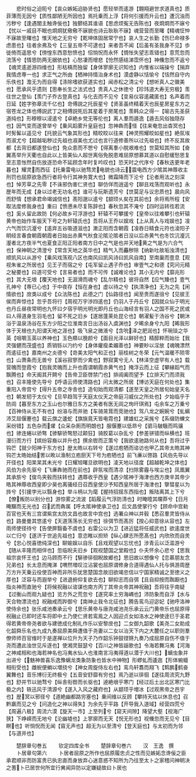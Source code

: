 <!-- { "loadSidebar": true } -->
　　悲时俗之迫阨兮【哀众嫉妬迫胁贤也】愿轻举而逺游【翺翔避世求道真也】质菲薄而无因兮【质性鄙陋无所因也】焉托乗而上浮【将何引援而升云也】遭沉浊而污秽兮【逢遇闇主触谗佞也】独鬰结其谁语【思虑烦寃无告陈也】夜烱烱而不寐兮【忧以一戚目不眠也烱烱犹儆儆不寐貌也诗云耿耿不寐】魂营营而至曙【精魂怔忡不寐故至曙也】惟天地之无穷兮【乾坤体固居常宁也】哀人生之长勤【伤巳命禄多虑患也】往者余弗及兮【三皇五帝不可逮也】来者吾不闻【后虽有圣我身不见】歩徙倚而遥思兮【徬惶东西意愁愤也】怊惝怳而永怀【惆怅失望志乖错也】意荒忽而流荡兮【情思防两无据依也】心愁凄而增悲【怆然感结涕霑怀也】神儵忽而不返兮【魂灵逺逝游四维也】形枯槁而独留【身体寥廓无识知也】内惟省以端操兮【捐弃我情虑専一也】求正气之所由【栖神持情治身术也】漠虚静以恬愉兮【恬然自守内乐佚也】澹无为而自得【涤除嗜欲获道实也】闻赤松之清尘兮【想听真人之徽美也】愿承风乎遗则【思奉长生之法式也】贵真人之休徳兮【珍玮道大寿无穷极】羡往世之登仙【羡门子乔古登真也】与化去而不见兮【变易仪容逺藏匿也】名声着而日延【姓字弥章流千亿也】竒傅説之托辰星兮【贤圣虽终精着天也辰星房星东方之宿苍龙之体也傅説武丁之相傅説死后其星着于房尾也】羡韩众之得一【喻古先圣获道纯也】形穆穆以浸逺兮【卓絶乡党无等伦也】离人羣而遁逸【遁去风俗独隠存也】因气变而遂曾举兮【乗风蹈雾升皇庭也】忽神犇而怪【往来奄忽出杳冥也】时髣髴以遥见兮【托貌云气象其形也】精皎皎以往来【神灵照耀皎如星也】絶氛埃而淑尤兮【超越垢秽过先祖也淑美也尤过也言行道修善所以过先祖也】终不反其故都【去背旧都遂登仙也】免众患而不愳兮【得离羣小脱艰难也】世莫知其所如【奋翼髙举升天衢也自此以上皆美仙人超世离俗免脱患难屈原想慕其道以自慰缓愁思复至志意怅然自伤放逐恐命不延顾念年时复吟叹也】恐天时之代序兮【春秋迭更年老暮也】耀灵而西征【托乗雷电以驰骛灵电貌也诗云震电西方少隂其神蓐收主刑罚也屈原欲急西行者将令行其神务寛大也】微霜降而下沦兮【沦者用法之刻深也】悼芳草之先零【不诛邪伪害仁贤也】聊仿佯而逍遥兮【聊且戏荡而观听也】永歴年而无成【身以过老无功名也】谁可与玩斯遗芳兮【世莫足与议忠质也】晨向风而舒情【想承君命竭诚信也】髙阳邈以逺兮【颛顼乆矣在其前也】余将焉所程【安取法度修我身也】重曰【愤懑未尽复陈辞也】春秋忽其不淹兮【四时运转徃若流也】奚乆留此故防【何必故乡可浮游也】轩辕不可攀援兮【皇帝以往难攀引也轩辕黄帝也始作车服天下号之为轩辕氏也】吾将从王乔以娱戏【上从真人与戏娱也】飡六气而饮沆瀣兮【逺弃五谷吸道滋也】潄正阳而含朝霞【飡吞日精食元符也淩阳子眀经言春食朝霞朝霞者日始出赤黄气秋食沦隂沦隂者日没以后赤黄气也冬饮沆瀣沆瀣者北方夜半气也夏食正阳正阳者南方日中之气是也并天地黄之气是为六合气也】保神眀之清澄兮【常含天地之英华也】精气入而麤秽除【纳新吐故垢浊清也】顺凯风以从游兮【乗风戏荡观八区也南风曰凯风诗曰凯风自南】至南巢而壹息【观视朱雀之所居也】见王子而宿之兮【屯军留止遇子乔也】审壹气之和德【究问元精之秘要也】曰道可受兮【言易者也】而不可传【诚难论也】其小无内兮【靡兆形也】其大无垠【覆天地也】无淈滑而魂兮【乱尔精也】彼将自然【应气臻也】壹气孔神兮【専已心也】于中夜存【恒在身也】虚以待之兮【执清浄也】无为之先【闲情欲也】庻类以成兮【众法陈也】此德之门【仙路径也】闻至贵而遂徂兮【见彼王侯而奔惊也】忽乎吾将行【周视万宇渉四逺也】仍羽人于丹丘兮【因就众仙于明光也丹丘昼夜常明也九怀曰夕宿乎明光明光即丹丘也山海经言有羽人之国不死之民或曰人得道身生羽毛也】留不死之旧乡【遂居蓬莱处昆仑也】朝濯髪于汤谷兮【朝沐浴于温泉汤谷在东方少阳之位淮南言日出汤谷入虞渊也】夕晞余身兮九阳【晞我形体于天根也九阳谓天地之涯也】吸飞泉之微液兮【含吮泽之肥润也】怀琬琰之华英【咀嚼玉英以养神也】玉色頩以脕颜兮【面目光泽以鲜好也】精醇粹而始壮【我灵强健而茂盛也】质销铄以汋约兮【身体癯瘦柔媚善也】神要眇以淫放【魂魄漂然而逺征也】嘉南州之炎德兮【竒美太阳气和正也】丽桂树之冬荣【元气温暖不陨零也】山萧条而无兽兮【溪谷寂寥而少禽也】野寂寞兮无人【林泽空虚罕有人也】载营魄而登霞兮【抱我灵魄而上升也霞谓朝霞赤黄气也】掩浮云而上征【攀縁蹈气而飘腾也】命天阍其开闗兮【告帝卫臣啓禁门也】排阊阖而望予【立排天门而须我也】召丰隆使先导兮【呼语云师使清路也】问太微之所居【博访天庭在何处也】集重阳入帝宫兮【得升五帝之寺舎也】造旬始而观清都【遂至天皇之所居旬始皇天名也】朝发轫于太仪兮【旦早趋驾于天庭太仪天之帝庭习威仪之所处也】夕始临乎于防闾【暮至东方之玉山也尔雅日东方之美者有医无闾之珣玕琪焉】屯余车之万乗兮【百神侍从无不有也】纷溶与而并驰【车骑茏茸而竞驰也】驾八龙之婉婉兮【虬螭沛艾屈偃蹇也】载云旗之逶蛇【旗旐竟天皆电霓也】建雄虹之采旄兮【系缀防蝀文采纷错】五色杂而燿【众采杂厠而明朗也】服偃蹇以低昻兮【驷马駊騀而鸣骧也】骖连蜷以骄骜【骖騑骄骜怒过颠狂】骑胶葛以杂乱兮【参差骈错而纵横也】班漫衍而方行【缤纷容裔以并升也】撰余辔而正策兮【我欲逺驰路何从也】吾将过乎钩芒【就少阳神于东方也】歴太皓以右转兮【遂过庖牺而谘访也甲乙其帝太皓其神钩芒太皓始结罟以畋以渔制立庖厨天下号为庖牺也】前飞亷以啓路【风伯先导以开径也】阳杲杲其未光兮【日耀旭曙旦欲明也】淩天地以径度【超越乾坤之体也】风伯为余先驱兮【飞亷犇驰而在前也】辟氛埃而清凉【扫除雾霾与埃尘也】凤凰翼其承旂兮【俊鸟夹毂而扶转也】遇蓐收乎西皇【遇少隂神于海津也西方庚辛其帝少皓其神蓐收西皇即少昊也离骚经日召西皇使沙予知西皇所居于海津也】擥彗星以为旍兮【引援孛光以翳身也】举斗柄以为麾【握持招揺东西指也】叛陆离其上下兮【僚叛防以别分也】游惊雾之流波【蹈履云气浮防清也】时晻曀其曭莽兮【日月晻黮而无光也】召武而犇属【呼太隂神使承卫也】后文昌使掌行兮【顾命中宫勑百官也天有三宫谓紫宫太防文昌也故言中宫也】选署众神以并毂【悉召羣灵皆侍从也】路曼曼其悠逺兮【天道荡荡长无穷也】徐弭节而髙厉【按心抑意徐从容也】左雨师使径待兮【告使屏翳备不虞也】右雷公以为卫【进近猛将任威武也】欲逺度世以亡归兮【遂济于世追先祖也】意恣睢以担矫【纵心肆志所愿髙也】内欣欣而自羙兮【忠心悦喜徳纯深也】聊媮娱以自乐【且戏观望以忘忧也】涉青云以泛滥游兮【随从丰隆而相佯也】忽临晲夫旧乡【观视楚国之堂殿也】仆夫怀余心悲兮【思我祖宗哀怀王也】边马顾而不行【騑骖徘徊睨故郷也】思旧故以想像兮【恋慕朋友念兄弟也】长太息而掩涕【喟然増叹泣沾裳也屈原谓修身合道得遇仙人托与俱游周歴万方升天乗云役使百神而非所乐犹思楚国念故旧欲竭忠信以宁国家精诚之至徳义之厚也】泛容与而遐举兮【进退俯仰复欲去也】聊抑志而自弭【且自抑按而踟蹰也】指炎神而直驰兮【将候祝融以谘谋也南方丙丁其帝炎帝其神祝融】吾将往乎南疑【过衡山而观九疑也】览方外之荒忽兮【遂究率土穷海嵎也】沛防象而自浮【水与天合物漂流也】祝融戒而跸御兮【南神止我令北征也】腾告鸾鸟迎宓妃【驰呼洛神使侍余也】张乐咸池奏承云兮【思乐黄帝与唐尧咸池尧乐承云云门黄帝乐也屈原得祝融止已即时还车将即中土乃使仁贤若鸾鳯之人因迎贞女如洛水之神使逹巳于圣君得若黄帝帝尧者欲与建徳成化制礼作乐以安黎庻也】二女御九韶歌【美尧二女助成化韶舜乐名也九成九奏屈原美舜遭值于尧妻以二女以治天下内之大麓任之以职则羣僚师师百官维时于是遂禅以位升为天子乃作韶乐钟鼓铿锵九奏乃成屈原自伤不值于尧而遭此浊世见斥逐也】使湘灵鼓瑟兮【百川之神皆謡歌也】令海若舞冯夷【河海之神咸相和也海若神名也冯夷水仙人也淮南言冯夷得道以潜于大川也】螭虫象并出进兮【魅神兽喜乐逸豫螭龙类象防象也皆水中神物】形蟉虬而逶迤【形体蜿蟺相衔受也】雌蜺便蜎以増挠兮【神女周旋侍左右也】鸾鸟轩翥而翔飞【鹪鹏鹤奋翼舞也】音乐博衍无终极兮【五音安舒靡有穷也】焉乃逝以徘徊【遂往周流究九野也】舒并节以驰骛兮【纵舎衔辔而长驱也】逴絶垠乎寒门【经过后土出北区寒门比极之内】轶迅风于清源兮【遂入入风之藏府也】从颛顼乎増冰【过观黑帝之邑宇也】歴冥以邪径兮【道絶幽都路穷塞也】乗间维以反顾【攀持天纮以休息也】召黔羸而见之兮【问造化之神以得失】为余先乎平路【开导我入道域】经营四荒兮【周遍八极】周流六漠【旋天一市】上至列兮【窥天间隙】降望大壑【视海广狭】下峥嵘而无地兮【沦幽墟也】上寥廓而无天【怳无形也】视儵忽而无见兮【目瞑也】听惝怳而无闻【窅无声也】超无为以至清兮【登天庭也】与太初而为邻【与道并也】

　　楚辞章句巻五
　　钦定四库全书
　　楚辞章句巻六
　　汉　王逸　撰
　　卜居章句第六
　　卜居者屈原之所作也屈原履忠贞之性而见嫉妬念谗佞之臣承君顺非而防富贵已执忠直而身放弃心迷意惑不知所为乃往至太卜之家稽问神眀决之蓍卜已居世何所宜行兾闻异防以定嫌疑故曰卜居也

